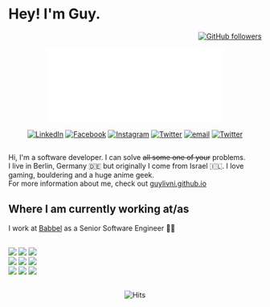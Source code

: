 <h1>Hey! I'm Guy.</h1>
<p align="right"><a href="https://github.com/GuyLivni"><img alt="GitHub followers" src="https://img.shields.io/github/followers/GuyLivni?label=Followers&style=social"></a></p>

<p align="center">
  <img align="center" src="https://github.com/GuyLivni/GuyLivni/blob/master/hello.gif" width="350px" height="150px">
</p>
<p align="center">
  <a href="https://www.linkedin.com/in/guylivni/" target="_blank"><img alt="LinkedIn" src="https://img.shields.io/badge/-LinkedIn-blue?logo=linkedin&logoColor=blue&labelColor=white" /></a>
  <a href="https://www.facebook.com/guy.livni.9" target="_blank"><img alt="Facebook" src="https://img.shields.io/badge/-Facebook-blue?logo=facebook&labelColor=white" /></a>
  <a href="https://www.instagram.com/guylivni/" target="_blank"><img alt="Instagram" src="https://img.shields.io/badge/-Instagram-blue?logo=Instagram&labelColor=white" /></a>
  <a href="https://twitter.com/guy_livni" target="_blank"><img alt="Twitter" src="https://img.shields.io/badge/-Twitter-blue?logo=Twitter&labelColor=white" /></a>
  <a href="mailto:guylivni@gmail.com?subject=Hello!" target="_blank"><img alt="email" src="https://img.shields.io/badge/-Gmail-blue?logo=Gmail&labelColor=white" /></a>
<a href="https://twitter.com/guy_livni" target="_blank"><img alt="Twitter" src="https://img.shields.io/badge/-Twitter-blue?logo=Twitter&labelColor=white" /></a>
</p><!-- Badges by https://shields.io/ -->


##

Hi, I'm a software developer. I can solve ~~all some one of your~~ problems.<br/>
I live in Berlin, Germany 🇩🇪 but originally I come from Israel 🇮🇱. I love gaming, bouldering and a huge anime geek.<br/>
For more information about me, check out <a href="https://guylivni.github.io/">guylivni.github.io</a></p>

## Where I am currently working at/as
<p> I work at <a href="https://www.babbel.com">Babbel</a> as a Senior Software Engineer 👨‍💻<br/>
  
##

<p>
<!--   <img width="50%" align="right" alt="Guy's github stats" src="https://github-readme-stats.vercel.app/api?username=GuyLivni&show_icons=true&theme=cobalt&hide_rank=true" /> -->
<!--   <img width="40%" align="right" src="https://github-readme-stats.vercel.app/api/top-langs/?username=GuyLivni" alt="Guy's languages" />  -->
  <code><img width="10%" src="https://www.vectorlogo.zone/logos/reactjs/reactjs-ar21.svg"></code>
  <code><img width="10%" src="https://www.vectorlogo.zone/logos/javascript/javascript-ar21.svg"></code>
  <code><img width="10%" src="https://www.vectorlogo.zone/logos/nodejs/nodejs-ar21.svg"></code>
  <br />
  <code><img width="10%" src="https://www.vectorlogo.zone/logos/amazon_aws/amazon_aws-ar21.svg"></code>
  <code><img width="10%" src="https://www.vectorlogo.zone/logos/jestjsio/jestjsio-ar21.svg"></code>
  <code><img width="10%" src="https://www.vectorlogo.zone/logos/js_webpack/js_webpack-ar21.svg"></code>
  <br />
  <code><img width="10%" src="https://www.vectorlogo.zone/logos/w3_html5/w3_html5-ar21.svg"></code>
  <code><img width="10%" src="https://www.vectorlogo.zone/logos/gatsbyjs/gatsbyjs-ar21.svg"></code>
  <code><img width="10%" src="https://www.vectorlogo.zone/logos/travis-ci/travis-ci-ar21.svg"></code>
</p>

##

<p align="center">
  <img src="https://hits.seeyoufarm.com/api/count/incr/badge.svg?url=https://github.com/GuyLivni" alt="Hits" />
</p>
